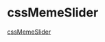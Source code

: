 # cssMemeSlider
[cssMemeSlider](https://Anzhelika007.github.io/cssMemeSlider/cssMemeSlider/index.html) 